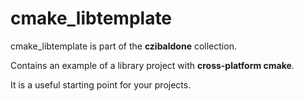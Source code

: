 # cmake_libtemplate

cmake_libtemplate is part of the **czibaldone** collection.

Contains an example of a library project with **cross-platform cmake**.

It is a useful starting point for your projects.

